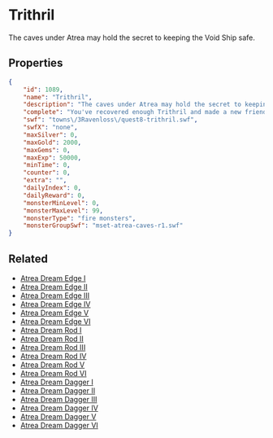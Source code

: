 # Trithril

The caves under Atrea may hold the secret to keeping the Void Ship safe.

## Properties

```json
{
    "id": 1089,
    "name": "Trithril",
    "description": "The caves under Atrea may hold the secret to keeping the Void Ship safe.",
    "complete": "You've recovered enough Trithril and made a new friend! The next stage of your Void Ship is now done.",
    "swf": "towns\/3Ravenloss\/quest8-trithril.swf",
    "swfX": "none",
    "maxSilver": 0,
    "maxGold": 2000,
    "maxGems": 0,
    "maxExp": 50000,
    "minTime": 0,
    "counter": 0,
    "extra": "",
    "dailyIndex": 0,
    "dailyReward": 0,
    "monsterMinLevel": 0,
    "monsterMaxLevel": 99,
    "monsterType": "fire monsters",
    "monsterGroupSwf": "mset-atrea-caves-r1.swf"
}
```

## Related

- [Atrea Dream Edge I](../items/10515-atrea-dream-edge-i.md)
- [Atrea Dream Edge II](../items/10516-atrea-dream-edge-ii.md)
- [Atrea Dream Edge III](../items/10517-atrea-dream-edge-iii.md)
- [Atrea Dream Edge IV](../items/10518-atrea-dream-edge-iv.md)
- [Atrea Dream Edge V](../items/10519-atrea-dream-edge-v.md)
- [Atrea Dream Edge VI](../items/10520-atrea-dream-edge-vi.md)
- [Atrea Dream Rod I](../items/10527-atrea-dream-rod-i.md)
- [Atrea Dream Rod II](../items/10528-atrea-dream-rod-ii.md)
- [Atrea Dream Rod III](../items/10529-atrea-dream-rod-iii.md)
- [Atrea Dream Rod IV](../items/10530-atrea-dream-rod-iv.md)
- [Atrea Dream Rod V](../items/10531-atrea-dream-rod-v.md)
- [Atrea Dream Rod VI](../items/10532-atrea-dream-rod-vi.md)
- [Atrea Dream Dagger I](../items/10539-atrea-dream-dagger-i.md)
- [Atrea Dream Dagger II](../items/10540-atrea-dream-dagger-ii.md)
- [Atrea Dream Dagger III](../items/10541-atrea-dream-dagger-iii.md)
- [Atrea Dream Dagger IV](../items/10542-atrea-dream-dagger-iv.md)
- [Atrea Dream Dagger V](../items/10543-atrea-dream-dagger-v.md)
- [Atrea Dream Dagger VI](../items/10544-atrea-dream-dagger-vi.md)

